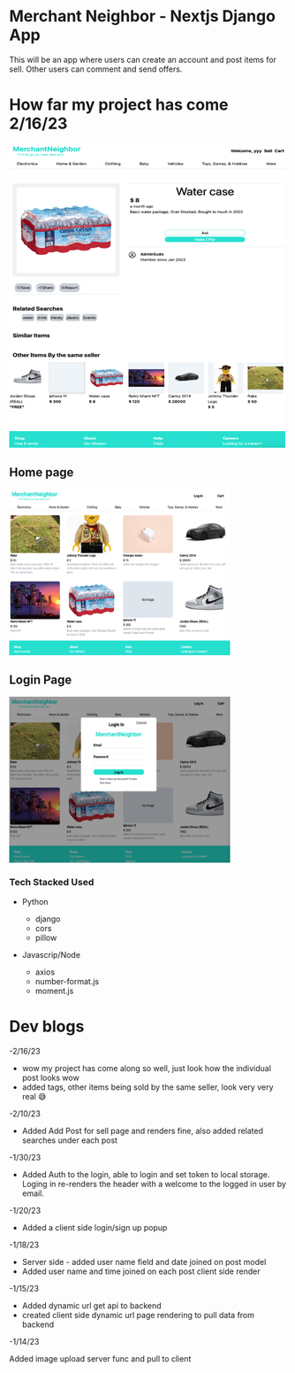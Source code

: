# Merchant Neighbor - Nextjs Django App

<p>This will be an app where users can create an account and post items for sell. Other users can comment and send offers.</p>

<h1>How far my project has come 2/16/23</h1>

<img src="./webappRenders/bestRender_01.png" width=500px height=550px/>

<h2>Home page</h2>
<img src="./webappRenders/render_04.png" width=400px height=300px/> 
<h2>Login Page</h2>
<img src="./webappRenders/render_03_2.png" width=400px height=300px/>

<h3>Tech Stacked Used</h3>

- Python

  - django
  - cors
  - pillow

- Javascrip/Node

  - axios
  - number-format.js
  - moment.js

<h1>Dev blogs</h1>
-2/16/23

- wow my project has come along so well, just look how the individual post looks wow
- added tags, other items being sold by the same seller, look very very real 😅

-2/10/23

- Added Add Post for sell page and renders fine, also added related searches under each post

-1/30/23

- Added Auth to the login, able to login and set token to local storage. Loging in re-renders the header with a welcome to the logged in user by email.

-1/20/23

- Added a client side login/sign up popup

-1/18/23

- Server side - added user name field and date joined on post model
- Added user name and time joined on each post client side render

-1/15/23

- Added dynamic url get api to backend
- created client side dynamic url page rendering to pull data from backend

-1/14/23

Added image upload server func and pull to client
